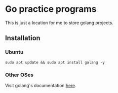 # Go practice programs
This is just a location for me to store golang projects.

## Installation
### Ubuntu
```
sudo apt update && sudo apt install golang -y
```
### Other OSes
Visit golang's documentation [here](https://golang.org/doc/install).